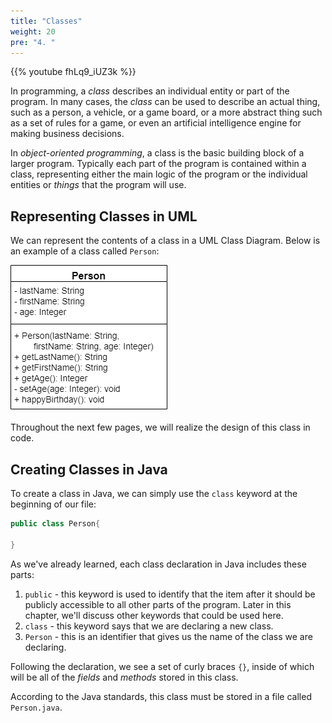 ```yaml
---
title: "Classes"
weight: 20
pre: "4. "
---
```

{{% youtube fhLq9_iUZ3k %}}

In programming, a _class_ describes an individual entity or part of the program. In many cases, the _class_ can be used to describe an actual thing, such as a person, a vehicle, or a game board, or a more abstract thing such as a set of rules for a game, or even an artificial intelligence engine for making business decisions.  

In _object-oriented programming_, a class is the basic building block of a larger program. Typically each part of the program is contained within a class, representing either the main logic of the program or the individual entities or _things_ that the program will use.

## Representing Classes in UML

We can represent the contents of a class in a UML Class Diagram. Below is an example of a class called `Person`:

![Person UML Diagram](../../../images/2/2.17.j.4.personuml.png)

Throughout the next few pages, we will realize the design of this class in code.

## Creating Classes in Java

To create a class in Java, we can simply use the `class` keyword at the beginning of our file:

```java
public class Person{
    
}
```

As we've already learned, each class declaration in Java includes these parts:
1. `public` - this keyword is used to identify that the item after it should be publicly accessible to all other parts of the program. Later in this chapter, we'll discuss other keywords that could be used here.
1. `class` - this keyword says that we are declaring a new class.
1. `Person` - this is an identifier that gives us the name of the class we are declaring.

Following the declaration, we see a set of curly braces `{}`, inside of which will be all of the _fields_ and _methods_ stored in this class.

According to the Java standards, this class must be stored in a file called `Person.java`. 

